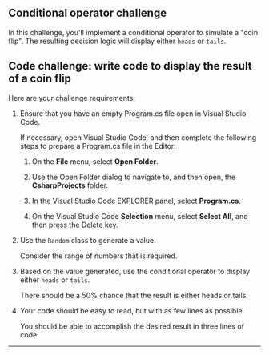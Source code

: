

Conditional operator challenge
------------------------------

In this challenge, you'll implement a conditional operator to simulate a "coin flip". The resulting decision logic will display either `heads` or `tails`.

Code challenge: write code to display the result of a coin flip
---------------------------------------------------------------

Here are your challenge requirements:

1.  Ensure that you have an empty Program.cs file open in Visual Studio Code.
    
    If necessary, open Visual Studio Code, and then complete the following steps to prepare a Program.cs file in the Editor:
    
    1.  On the **File** menu, select **Open Folder**.
        
    2.  Use the Open Folder dialog to navigate to, and then open, the **CsharpProjects** folder.
        
    3.  In the Visual Studio Code EXPLORER panel, select **Program.cs**.
        
    4.  On the Visual Studio Code **Selection** menu, select **Select All**, and then press the Delete key.
        
2.  Use the `Random` class to generate a value.
    
    Consider the range of numbers that is required.
    
3.  Based on the value generated, use the conditional operator to display either `heads` or `tails`.
    
    There should be a 50% chance that the result is either heads or tails.
    
4.  Your code should be easy to read, but with as few lines as possible.
    
    You should be able to accomplish the desired result in three lines of code.
    

* * *
